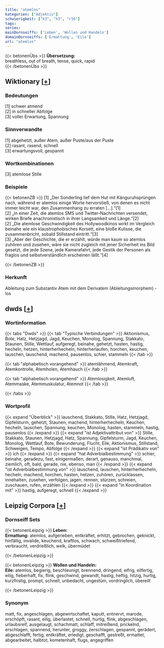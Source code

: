```yaml
---
title: "atemlos"
kategorien: ["Adjektiv"]
schwierigkeit: ["k3", "h3", "r16"]
tags:
series:
mainDornseiffs: ['Leben', 'Wollen und Handeln']
domainDornseiffs: ['Ermattung', 'Eile']
url: "atemlos"
---
```


{{< betonenÜbs >}}
**Übersetzung:**  
breathless, out of breath, tense, quick, rapid  
{{< /betonenÜbs >}}

## Wiktionary [[+](https://de.wiktionary.org/wiki/atemlos)]

### Bedeutungen
[1] schwer atmend  
[2] in schneller Abfolge  
[3] voller Erwartung, Spannung  

### Sinnverwandte
[1] abgehetzt, außer Atem, außer Puste/aus der Puste  
[2] rasant, rasend, schnell  
[3] erwartungsvoll, gespannt  

### Wortkombinationen
[3] atemlose Stille  

### Beispiele
{{< betonenZB >}}
[1] „Der Sonderling lief dem Hut mit Känguruhsprüngen nach, während er atemlos einige Worte hervorstieß, von denen es nicht immer leicht war, den Zusammenhang zu erraten […].“[1]  
[2] „In einer Zeit, die atemlos SMS und Twitter-Nachrichten versendet, wirken Briefe anachronistisch in ihrer Langsamkeit und Länge.“[2]  
[2] „Die atemlose Geschwindigkeit des Hollywoodkinos wirkt im Vergleich beinahe wie ein klaustrophobisches Korsett, eine bloße Kulisse, die zusammenbricht, sobald Stillstand eintritt.“[3]  
[3] „Aber der Geschichte, die er erzählt, würde man kaum so atemlos zuhören und zusehen, wäre sie nicht zugleich mit jener Sicherheit ins Bild gesetzt, die jede Szene, jede Kamerafahrt, jede Gestik der Personen als fraglos und selbstverständlich erscheinen läßt.“[4]  

{{< /betonenZB >}}
### Herkunft
Ableitung zum Substantiv Atem mit dem Derivatem (Ableitungsmorphem) -los  



## dwds [[+](https://www.dwds.de/wb/atemlos)]

### Wortinformation
{{< tabs "Dwds" >}}
{{< tab "Typische Verbindungen" >}}
Aktionismus, Bote, Hatz, Hetzjagd, Jagd, Keuchen, Monolog, Spannung, Stakkato, Staunen, Stille, Wettlauf, aufgeregt, beinahe, gehetzt, hasten, hastig, hecheln, hetzen, hinterherhecheln, hinterherlaufen, horchen, keuchen, lauschen, lauschend, machend, pausenlos, schier, stammeln
{{< /tab >}}

{{< tab "alphabetisch vorangehend" >}}
atemlähmend, Atemkraft, Atemkontrolle, Atemholen, Atemhauch
{{< /tab >}}

{{< tab "alphabetisch vorangehend" >}}
Atemlosigkeit, Atemluft, Atemmaske, Atemmuskulatur, Atemnot
{{< /tab >}}

{{< /tabs >}}

### Wortprofil
{{< expand "Überblick" >}} lauschend, Stakkato, Stille, Hatz, Hetzjagd, Gipfelsturm, gehetzt, Staunen, machend, hinterherhecheln, Keuchen, hecheln, lauschen, Spannung, keuchen, Monolog, hasten, stammeln, hastig, pausenlos {{< /expand >}}
{{< expand "ist Adjektivattribut von" >}} Stille, Stakkato, Staunen, Hetzjagd, Hatz, Spannung, Gipfelsturm, Jagd, Keuchen, Monolog, Wettlauf, Bote, Bewunderung, Flucht, Eile, Aktionismus, Stillstand, Schweigen, Tempo, Abfolge {{< /expand >}}
{{< expand "ist Prädikativ von" >}} ich {{< /expand >}}
{{< expand "hat Adverbialbestimmung" >}} schier, beinahe, geradezu, fast, einigermaßen, derart, genauso, manchmal, ziemlich, oft, bald, gerade, nie, ebenso, man {{< /expand >}}
{{< expand "ist Adverbialbestimmung von" >}} lauschend, lauschen, hinterherhecheln, hecheln, machend, horchen, hasten, hetzen, zuhören, zurücklassen, innehalten, zusehen, verfolgen, jagen, rennen, stürzen, schreien, zuschauen, rufen, erzählen {{< /expand >}}
{{< expand "in Koordination mit" >}} hastig, aufgeregt, schnell {{< /expand >}}

## Leipzig Corpora [[+](https://corpora.uni-leipzig.de/en/res?word=atemlos&corpusId=deu_newscrawl-public_2018)]

### Dornseiff Sets
{{< betonenLeipzig >}}
**Leben:**  
**Ermattung:** atemlos, aufgerieben, entkräftet, erhitzt, gebrochen, geknickt, hinfällig, invalide, keuchend, kraftlos, schwach, schweißtriefend, verbraucht, verdrießlich, welk, übermüdet  

{{< /betonenLeipzig >}}


{{< betonenLeipzig >}}
**Wollen und Handeln:**  
**Eile:** atemlos, begierig, beschleunigt, brennend, dringend, eifrig, eilfertig, eilig, fieberhaft, fix, flink, geschwind, gewandt, hastig, heftig, hitzig, hurtig, kurzfristig, prompt, schnell, unbedacht, ungestüm, vordringlich, übereilt  

{{< /betonenLeipzig >}}

### Synonym
matt, fix, angeschlagen, abgewirtschaftet, kaputt, entnervt, marode, erschöpft, rasant, eilig, überlastet, schnell, hurtig, flink, abgeschlagen, urlaubsreif, ausgelaugt, schachmatt, schlaff, mitreißend, prickelnd, erschlagen, spannend, herunter, groggy, zerschlagen, gespannt, gerädert, abgeschlafft, fertig, entkräftet, erledigt, geschafft, gestreßt, ermattet, abgearbeitet, halbtot, kometenhaft, flugs, angegriffen

